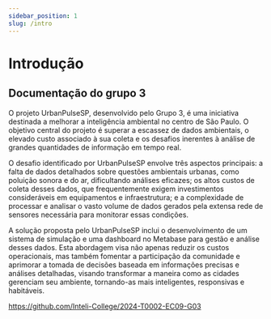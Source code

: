 ```yaml
---
sidebar_position: 1
slug: /intro
---
```


# Introdução

## Documentação do grupo 3

O projeto UrbanPulseSP, desenvolvido pelo Grupo 3, é uma iniciativa destinada a melhorar a inteligência ambiental no centro de São Paulo. O objetivo central do projeto é superar a escassez de dados ambientais, o elevado custo associado à sua coleta e os desafios inerentes à análise de grandes quantidades de informação em tempo real.

O desafio identificado por UrbanPulseSP envolve três aspectos principais: a falta de dados detalhados sobre questões ambientais urbanas, como poluição sonora e do ar, dificultando análises eficazes; os altos custos de coleta desses dados, que frequentemente exigem investimentos consideráveis em equipamentos e infraestrutura; e a complexidade de processar e analisar o vasto volume de dados gerados pela extensa rede de sensores necessária para monitorar essas condições.

A solução proposta pelo UrbanPulseSP inclui o desenvolvimento de um sistema de simulação e uma dashboard no Metabase para gestão e análise desses dados. Esta abordagem visa não apenas reduzir os custos operacionais, mas também fomentar a participação da comunidade e aprimorar a tomada de decisões baseada em informações precisas e análises detalhadas, visando transformar a maneira como as cidades gerenciam seu ambiente, tornando-as mais inteligentes, responsivas e habitáveis.


https://github.com/Inteli-College/2024-T0002-EC09-G03
